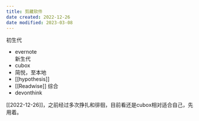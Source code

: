 ```yaml
---
title: 剪藏软件
date created: 2022-12-26
date modified: 2023-03-08
---
```


初生代

- evernote  
新生代
- cubox
- 简悦，至本地
- [[hypothesis]]
- [[Readwise]]
综合
- devonthink

[[2022-12-26]]，之前经过多次挣扎和徘徊，目前看还是cubox相对适合自己，先用着。
